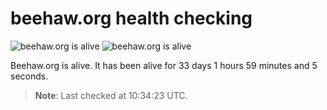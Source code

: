 # beehaw.org health checking

![beehaw.org is alive](https://img.shields.io/badge/Beehaw_API-alive-brightgreen.svg?style=flat-square)
![beehaw.org is alive](https://img.shields.io/badge/Beehaw_Web-alive-brightgreen.svg?style=flat-square)

Beehaw.org is alive.
It has been alive for 33 days 1 hours 59 minutes and 5 seconds.

> **Note**: Last checked at 10:34:23 UTC.

<!-- TODO: sparkline -->
